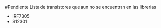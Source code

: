 
#Pendiente
Lista de transistores que aun no se encuentran en las librerias  
* IRF7305  
* S12301  